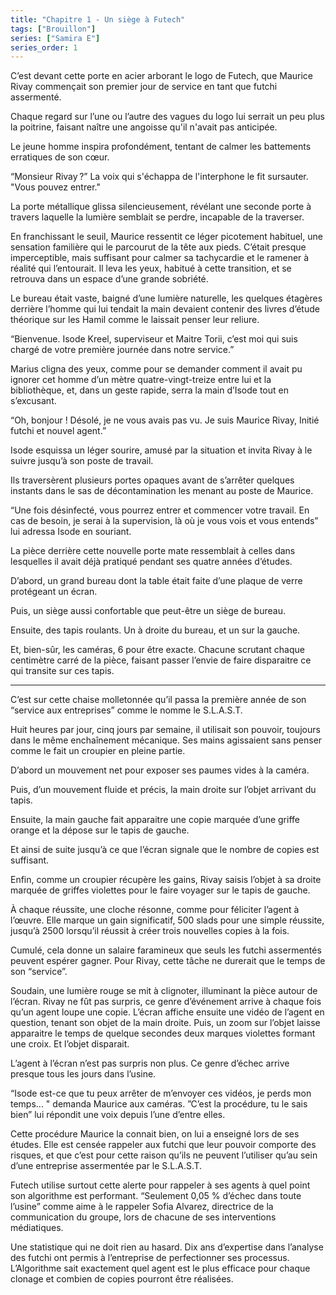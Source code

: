 ```yaml
---
title: "Chapitre 1 - Un siège à Futech"
tags: ["Brouillon"]
series: ["Samira E"]
series_order: 1
---
```


C’est devant cette porte en acier arborant le logo de Futech, que Maurice Rivay commençait son premier jour de service en tant que futchi assermenté.

Chaque regard sur l’une ou l’autre des vagues du logo lui serrait un peu plus la poitrine, faisant naître une angoisse qu'il n'avait pas anticipée.

Le jeune homme inspira profondément, tentant de calmer les battements erratiques de son cœur.

“Monsieur Rivay ?” La voix qui s'échappa de l'interphone le fit sursauter. "Vous pouvez entrer."

La porte métallique glissa silencieusement, révélant une seconde porte à travers laquelle la lumière semblait se perdre, incapable de la traverser.

En franchissant le seuil, Maurice ressentit ce léger picotement habituel, une sensation familière qui le parcourut de la tête aux pieds. C’était presque imperceptible, mais suffisant pour calmer sa tachycardie et le ramener à réalité qui l’entourait. Il leva les yeux, habitué à cette transition, et se retrouva dans un espace d’une grande sobriété.

Le bureau était vaste, baigné d’une lumière naturelle, les quelques étagères derrière l’homme qui lui tendait la main devaient contenir des livres d’étude théorique sur les Hamil comme le laissait penser leur reliure.

“Bienvenue. Isode Kreel, superviseur et Maitre Torii, c’est moi qui suis chargé de votre première journée dans notre service.”

Marius cligna des yeux, comme pour se demander comment il avait pu ignorer cet homme d’un mètre quatre-vingt-treize entre lui et la bibliothèque, et, dans un geste rapide, serra la main d’Isode tout en s’excusant.

“Oh, bonjour ! Désolé, je ne vous avais pas vu. Je suis Maurice Rivay, Initié futchi et nouvel agent.”

Isode esquissa un léger sourire, amusé par la situation et invita Rivay à le suivre jusqu’à son poste de travail.

Ils traversèrent plusieurs portes opaques avant de s’arrêter quelques instants dans le sas de décontamination les menant au poste de Maurice.

“Une fois désinfecté, vous pourrez entrer et commencer votre travail. En cas de besoin, je serai à la supervision, là où je vous vois et vous entends” lui adressa Isode en souriant.

La pièce derrière cette nouvelle porte mate ressemblait à celles dans lesquelles il avait déjà pratiqué pendant ses quatre années d’études.



D’abord, un grand bureau dont la table était faite d’une plaque de verre protégeant un écran.

Puis, un siège aussi confortable que peut-être un siège de bureau.

Ensuite, des tapis roulants. Un à droite du bureau, et un sur la gauche.

Et, bien-sûr, les caméras, 6 pour être exacte. Chacune scrutant chaque centimètre carré de la pièce, faisant passer l’envie de faire disparaitre ce qui transite sur ces tapis.

---

C’est sur cette chaise molletonnée qu’il passa la première année de son “service aux entreprises” comme le nomme le S.L.A.S.T.

Huit heures par jour, cinq jours par semaine, il utilisait son pouvoir, toujours dans le même enchaînement mécanique. Ses mains agissaient sans penser comme le fait un croupier en pleine partie.

D’abord un mouvement net pour exposer ses paumes vides à la caméra.

Puis, d’un mouvement fluide et précis, la main droite sur l’objet arrivant du tapis.

Ensuite, la main gauche fait apparaitre une copie marquée d’une griffe orange et la dépose sur le tapis de gauche.

Et ainsi de suite jusqu’à ce que l’écran signale que le nombre de copies est suffisant.

Enfin, comme un croupier récupère les gains, Rivay saisis l’objet à sa droite marquée de griffes violettes pour le faire voyager sur le tapis de gauche.

À chaque réussite, une cloche résonne, comme pour féliciter l’agent à l’œuvre. Elle marque un gain significatif, 500 slads pour une simple réussite, jusqu’à 2500 lorsqu’il réussit à créer trois nouvelles copies à la fois.

Cumulé, cela donne un salaire faramineux que seuls les futchi assermentés peuvent espérer gagner. Pour Rivay, cette tâche ne durerait que le temps de son “service”.

Soudain, une lumière rouge se mit à clignoter, illuminant la pièce autour de l’écran.
Rivay ne fût pas surpris, ce genre d’événement arrive à chaque fois qu’un agent loupe une copie.
L’écran affiche ensuite une vidéo de l’agent en question, tenant son objet de la main droite. 
Puis, un zoom sur l’objet laisse apparaitre le temps de quelque secondes deux marques violettes formant une croix. Et l’objet disparait.

L’agent à l’écran n’est pas surpris non plus. Ce genre d’échec arrive presque tous les jours dans l’usine.

“Isode est-ce que tu peux arrêter de m’envoyer ces vidéos, je perds mon temps... " demanda Maurice aux caméras.
”C’est la procédure, tu le sais bien” lui répondit une voix depuis l’une d’entre elles.

Cette procédure Maurice la connait bien, on lui a enseigné lors de ses études. Elle est censée rappeler aux futchi que leur pouvoir comporte des risques, et que c’est pour cette raison qu’ils ne peuvent l’utiliser qu’au sein d’une entreprise assermentée par le S.L.A.S.T.

Futech utilise surtout cette alerte pour rappeler à ses agents à quel point son algorithme est performant. “Seulement 0,05 % d’échec dans toute l’usine” comme aime à le rappeler Sofia Alvarez, directrice de la communication du groupe, lors de chacune de ses interventions médiatiques.

Une statistique qui ne doit rien au hasard. Dix ans d’expertise dans l’analyse des futchi ont permis à l’entreprise de perfectionner ses processus. 
L’Algorithme sait exactement quel agent est le plus efficace pour chaque clonage et combien de copies pourront être réalisées.